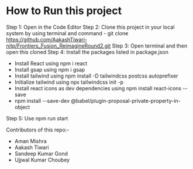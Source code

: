 # How to Run this project
Step 1: Open in the Code Editor
Step 2: Clone this project in your local system by using terminal and command - git clone https://github.com/AakashTiwari-nitp/Frontiers_Fusion_ReimagineRound2.git
Step 3: Open terminal and then open this cloned
Step 4: Install the packages listed in package.json
- Install React using npm i react
- Install gsap using npm i gsap
- Install tailwind using npm install -D tailwindcss postcss autoprefixer
- Initialize tailwind using npx tailwindcss init -p
- Install react icons as dev dependencies using npm install react-icons --save
- npm install --save-dev @babel/plugin-proposal-private-property-in-object

Step 5: Use npm run start 



Contributors of this repo:-
- Aman Mishra
- Aakash Tiwari
- Sandeep Kumar Gond
- Ujjwal Kumar Choubey